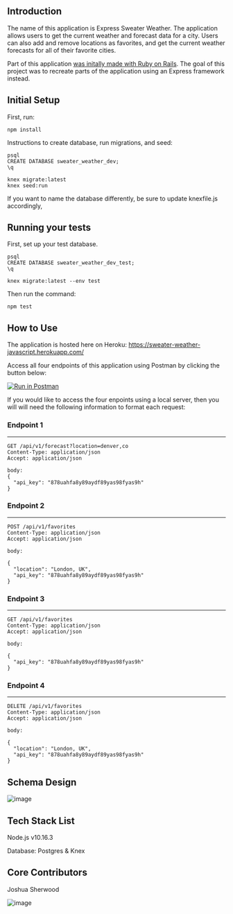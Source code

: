 ## Introduction

The name of this application is Express Sweater Weather. The application allows users to get the current weather and forecast data for a city. Users can also add and remove locations as favorites, and get the current weather forecasts for all of their favorite cities.

Part of this application [was initally made with Ruby on Rails](https://github.com/joshsherwood1/sweater_weather). The goal of this project was to recreate parts of the application using an Express framework instead. 

## Initial Setup

First, run:

`npm install`

Instructions to create database, run migrations, and seed: 

```
psql
CREATE DATABASE sweater_weather_dev;
\q

knex migrate:latest
knex seed:run
```
If you want to name the database differently, be sure to update knexfile.js accordingly,

## Running your tests

First, set up your test database.

```
psql
CREATE DATABASE sweater_weather_dev_test;
\q

knex migrate:latest --env test
```

Then run the command: 

`npm test`



## How to Use

The application is hosted here on Heroku: https://sweater-weather-javascript.herokuapp.com/

Access all four endpoints of this application using Postman by clicking the button below:

[![Run in Postman](https://run.pstmn.io/button.svg)](https://app.getpostman.com/run-collection/5f110073b236340d109d) 

If you would like to access the four enpoints using a local server, then you will will need the following information to format each request:

### Endpoint 1

----

```
GET /api/v1/forecast?location=denver,co
Content-Type: application/json
Accept: application/json

body:
{
  "api_key": "878uahfa8y89aydf89yas98fyas9h"
}
```
### Endpoint 2

----


```
POST /api/v1/favorites
Content-Type: application/json
Accept: application/json

body:

{
  "location": "London, UK",
  "api_key": "878uahfa8y89aydf89yas98fyas9h"
}
```
### Endpoint 3

----


```
GET /api/v1/favorites
Content-Type: application/json
Accept: application/json

body:

{
  "api_key": "878uahfa8y89aydf89yas98fyas9h"
}
```
### Endpoint 4

----

```
DELETE /api/v1/favorites
Content-Type: application/json
Accept: application/json

body:

{
  "location": "London, UK",
  "api_key": "878uahfa8y89aydf89yas98fyas9h"
}
```

## Schema Design

![image](https://user-images.githubusercontent.com/49769068/69401316-fc4ef880-0cb1-11ea-983c-bd081e2a288a.png)

## Tech Stack List

Node.js v10.16.3

Database: Postgres & Knex


## Core Contributors

Joshua Sherwood

![image](https://user-images.githubusercontent.com/49769068/69402656-c01d9700-0cb5-11ea-83f8-c017a8ffa696.png)
